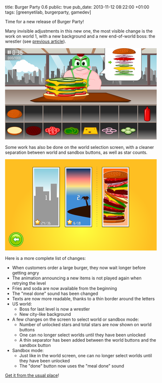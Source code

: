title: Burger Party 0.6
public: true
pub_date: 2013-11-12 08:22:00 +01:00
tags: [greenyetilab, burgerparty, gamedev]

Time for a new release of Burger Party!

Many invisible adjustments in this new one, the most visible change is the work
on world 1, with a new background and a new end-of-world boss: the wrestler (see
[previous article][wrestler]).

[![Wrestler](/projects/burgerparty/0.6/thumb-scrolling-burger.png)](/projects/burgerparty/0.6/scrolling-burger.png)

Some work has also be done on the world selection screen, with a cleaner
separation between world and sandbox buttons, as well as star counts.

[![World Selector](/projects/burgerparty/0.6/thumb-world-selector.png)](/projects/burgerparty/0.6/world-selector.png)

Here is a more complete list of changes:

- When customers order a large burger, they now wait longer before getting angry
- The animation announcing a new items is not played again when retrying the
  level
- Fries and soda are now available from the beginning
- The "meal done" sound has been changed
- Texts are now more readable, thanks to a thin border around the letters
- US world:
    - Boss for last level is now a wrestler
    - New city-like background
- A few changes on the screen to select world or sandbox mode:
    - Number of unlocked stars and total stars are now shown on world buttons
    - One can no longer select worlds until they have been unlocked
    - A thin separator has been added between the world buttons and the sandbox
      button
- Sandbox mode:
    - Just like in the world screen, one can no longer select worlds until they
      have been unlocked
    - The "done" button now uses the "meal done" sound

[Get it from the usual place](/projects/burgerparty/)!

[wrestler]: ../wrestler-v2/
